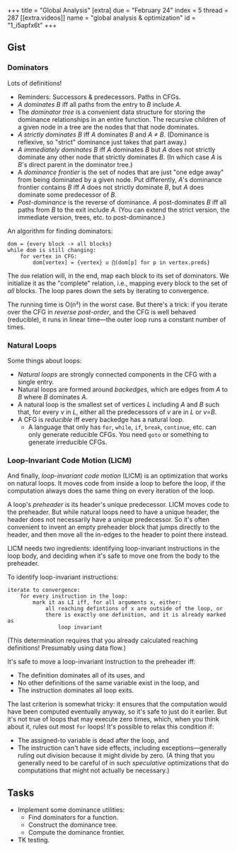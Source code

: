 +++
title = "Global Analysis"
[extra]
due = "February 24"
index = 5
thread = 287
[[extra.videos]]
name = "global analysis & optimization"
id = "1_i5apfx6t"
+++
## Gist

### Dominators

Lots of definitions!

* Reminders: Successors & predecessors. Paths in CFGs.
* *A* *dominates* *B* iff all paths from the entry to *B* include *A*.
* The *dominator tree* is a convenient data structure for storing the dominance relationships in an entire function. The recursive children of a given node in a tree are the nodes that that node dominates.
* *A* *strictly dominates* *B* iff *A* dominates *B* and *A ≠ B*. (Dominance is reflexive, so "strict" dominance just takes that part away.)
* *A* *immediately dominates* *B* iff *A* dominates *B* but *A* does not strictly dominate any other node that strictly dominates *B*. (In which case *A* is *B*'s direct parent in the dominator tree.)
* A *dominance frontier* is the set of nodes that are just "one edge away" from being dominated by a given node. Put differently, *A*'s dominance frontier contains *B* iff *A* does not strictly dominate *B*, but *A* does dominate some predecessor of *B*.
* *Post-dominance* is the reverse of dominance. *A* post-dominates *B* iff all paths from *B* to the exit include *A*. (You can extend the strict version, the immediate version, trees, etc. to post-dominance.)

An algorithm for finding dominators:

    dom = {every block -> all blocks}
    while dom is still changing:
        for vertex in CFG:
            dom[vertex] = {vertex} ∪ ⋂(dom[p] for p in vertex.preds}

The `dom` relation will, in the end, map each block to its set of dominators.
We initialize it as the "complete" relation, i.e., mapping every block to the set of _all_ blocks.
The loop pares down the sets by iterating to convergence.

The running time is O(n²) in the worst case.
But there's a trick: if you iterate over the CFG in *reverse post-order*, and the CFG is well behaved (reducible), it runs in linear time—the outer loop runs a constant number of times.

### Natural Loops

Some things about loops:

* *Natural loops* are strongly connected components in the CFG with a single entry.
* Natural loops are formed around *backedges*, which are edges from *A* to *B* where *B* dominates *A*.
* A natural loop is the smallest set of vertices *L* including *A* and *B* such that, for every *v* in *L*, either all the predecessors of *v* are in *L* or *v*=*B*.
* A CFG is *reducible* iff every backedge has a natural loop.
    * A language that only has `for`, `while`, `if`, `break`, `continue`, etc. can only generate reducible CFGs. You need `goto` or something to generate irreducible CFGs.

### Loop-Invariant Code Motion (LICM)

And finally, *loop-invariant code motion* (LICM) is an optimization that works on natural loops. It moves code from inside a loop to before the loop, if the computation always does the same thing on every iteration of the loop.

A loop's *preheader* is its header's unique predecessor. LICM moves code to the preheader. But while natural loops need to have a unique header, the header does not necessarily have a unique predecessor. So it's often convenient to invent an empty preheader block that jumps directly to the header, and then move all the in-edges to the header to point there instead.

LICM needs two ingredients: identifying loop-invariant instructions in the loop body, and deciding when it's safe to move one from the body to the preheader.

To identify loop-invariant instructions:

    iterate to convergence:
        for every instruction in the loop:
            mark it as LI iff, for all arguments x, either:
                all reaching defintions of x are outside of the loop, or
                there is exactly one definition, and it is already marked as
                    loop invariant

(This determination requires that you already calculated reaching definitions! Presumably using data flow.)

It's safe to move a loop-invariant instruction to the preheader iff:

* The definition dominates all of its uses, and
* No other definitions of the same variable exist in the loop, and
* The instruction dominates all loop exits.

The last criterion is somewhat tricky: it ensures that the computation would have been computed eventually anyway, so it's safe to just do it earlier. But it's not true of loops that may execute zero times, which, when you think about it, rules out most `for` loops! It's possible to relax this condition if:

* The assigned-to variable is dead after the loop, and
* The instruction can't have side effects, including exceptions—generally ruling out division because it might divide by zero. (A thing that you generally need to be careful of in such *speculative* optimizations that do computations that might not actually be necessary.)

## Tasks

* Implement some dominance utilities:
    * Find dominators for a function.
    * Construct the dominance tree.
    * Compute the dominance frontier.
* TK testing.

[is_ssa]: https://github.com/sampsyo/bril/blob/master/examples/is_ssa.py
